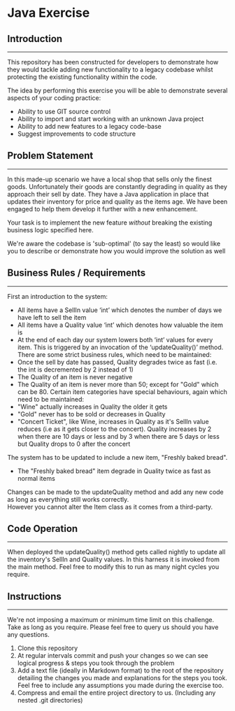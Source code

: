 # Java Exercise

## Introduction
***

This repository has been constructed for developers to demonstrate how they would tackle adding new functionality to a legacy codebase whilst protecting the existing functionality within the code.

The idea by performing this exercise you will be able to demonstrate several aspects of your coding practice:

* Ability to use GIT source control
* Ability to import and start working with an unknown Java project
* Ability to add new features to a legacy code-base
* Suggest improvements to code structure

## Problem Statement
***
In this made-up scenario we have a local shop that sells only the finest goods.  Unfortunately their goods are constantly degrading in quality as they approach their sell by date.  They have a Java application in place that updates their inventory for price and quality as the items age.  We have been engaged to help them develop it further with a new enhancement.

Your task is to implement the new feature *without* breaking the existing business logic specified here. 
	
We're aware the codebase is 'sub-optimal' (to say the least) so would like you to describe or demonstrate how you would improve the solution as well
	
	
## Business Rules / Requirements
***
First an introduction to the system:
*	All items have a SellIn value ‘int’ which denotes the number of days we have left to sell the item
*	All items have a Quality value ‘int’ which denotes how valuable the item is
*	At the end of each day our system lowers both ‘int’ values for every item.  This is triggered by an invocation of the ‘updateQuality()’ method.
There are some strict business rules, which need to be maintained:
*	Once the sell by date has passed, Quality degrades twice as fast (i.e. the int is decremented by 2 instead of 1)
*	The Quality of an item is never negative
*	The Quality of an item is never more than 50; except for "Gold" which can be 80.
Certain item categories have special behaviours, again which need to be maintained:
*	"Wine" actually increases in Quality the older it gets
*	"Gold" never has to be sold or decreases in Quality
*	"Concert Ticket", like Wine, increases in Quality as it's SellIn value reduces (i.e as it gets closer to the concert). Quality increases by 2 when there are 10 days or less and by 3 when there are 5 days or less but Quality drops to 0 after the concert

The system has to be updated to include a new item, "Freshly baked bread".
*	The "Freshly baked bread" item degrade in Quality twice as fast as normal items

Changes can be made to the updateQuality method and add any new code as long as everything still works correctly.  
However you cannot alter the Item class as it comes from a third-party.

## Code Operation
***
When deployed the updateQuality() method gets called nightly to update all the inventory's SellIn and Quality values.  In this harness it is invoked from the main method.  Feel free to modify this to run as many night cycles you require.
	
## Instructions
***
We're not imposing a maximum or minimum time limit on this challenge. Take as long as you require.
Please feel free to query us should you have any questions.

1. Clone this repository
2. At regular intervals commit and push your changes so we can see logical progress & steps you took through the problem
3. Add a text file (ideally in Markdown format) to the root of the repository detailing the changes you made and explanations for the steps you took.  Feel free to include any assumptions you made during the exercise too.
4. Compress and email the entire project directory to us. (Including any nested .git directories)